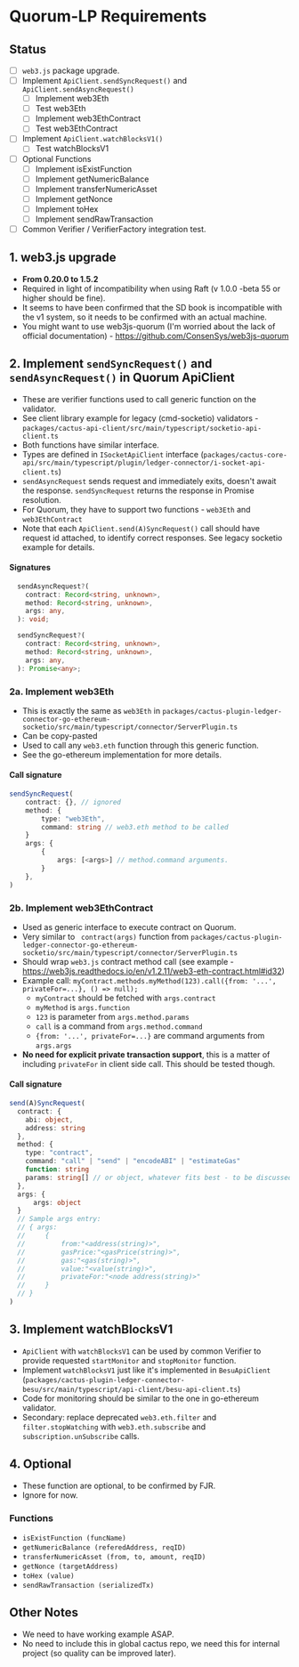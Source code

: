 # Quorum-LP Requirements

## Status
- [ ] `web3.js` package upgrade.
- [ ] Implement `ApiClient.sendSyncRequest()` and `ApiClient.sendAsyncRequest()`
    - [ ] Implement web3Eth
    - [ ] Test web3Eth
    - [ ] Implement web3EthContract
    - [ ] Test web3EthContract
- [ ] Implement `ApiClient.watchBlocksV1()`
    - [ ] Test watchBlocksV1
- [ ] Optional Functions
    - [ ] Implement isExistFunction
    - [ ] Implement getNumericBalance
    - [ ] Implement transferNumericAsset
    - [ ] Implement getNonce
    - [ ] Implement toHex
    - [ ] Implement sendRawTransaction
- [ ] Common Verifier / VerifierFactory integration test.

## 1. web3.js upgrade
- **From 0.20.0 to 1.5.2**
- Required in light of incompatibility when using Raft (v 1.0.0 -beta 55 or higher should be fine).
- It seems to have been confirmed that the SD book is incompatible with the v1 system, so it needs to be confirmed with an actual machine.
- You might want to use web3js-quorum (I'm worried about the lack of official documentation) - https://github.com/ConsenSys/web3js-quorum

## 2. Implement `sendSyncRequest()` and `sendAsyncRequest()` in Quorum ApiClient
- These are verifier functions used to call generic function on the validator.
- See client library example for legacy (cmd-socketio) validators - `packages/cactus-api-client/src/main/typescript/socketio-api-client.ts`
- Both functions have similar interface.
- Types are defined in `ISocketApiClient` interface (`packages/cactus-core-api/src/main/typescript/plugin/ledger-connector/i-socket-api-client.ts`)
- `sendAsyncRequest` sends request and immediately exits, doesn't await the response. `sendSyncRequest` returns the response in Promise resolution.
- For Quorum, they have to support two functions - `web3Eth` and `web3EthContract`
- Note that each `ApiClient.send(A)SyncRequest()` call should have request id attached, to identify correct responses. See legacy socketio example for details.

#### Signatures
``` typescript
  sendAsyncRequest?(
    contract: Record<string, unknown>,
    method: Record<string, unknown>,
    args: any,
  ): void;

  sendSyncRequest?(
    contract: Record<string, unknown>,
    method: Record<string, unknown>,
    args: any,
  ): Promise<any>;
```

### 2a. Implement web3Eth
- This is exactly the same as `web3Eth` in `packages/cactus-plugin-ledger-connector-go-ethereum-socketio/src/main/typescript/connector/ServerPlugin.ts`
- Can be copy-pasted
- Used to call any `web3.eth` function through this generic function.
- See the go-ethereum implementation for more details.

#### Call signature
``` typescript
sendSyncRequest(
    contract: {}, // ignored
    method: {
        type: "web3Eth",
        command: string // web3.eth method to be called
    }
    args: {
        {
            args: [<args>] // method.command arguments.
        }
    },
)
```

### 2b. Implement web3EthContract
- Used as generic interface to execute contract on Quorum.
- Very similar to ` contract(args)` function from `packages/cactus-plugin-ledger-connector-go-ethereum-socketio/src/main/typescript/connector/ServerPlugin.ts`
- Should wrap `web3.js` contract method call (see example - https://web3js.readthedocs.io/en/v1.2.11/web3-eth-contract.html#id32)
- Example call: `myContract.methods.myMethod(123).call({from: '...', privateFor=...}, () => null);`
    - `myContract` should be fetched with `args.contract`
    - `myMethod` is `args.function`
    - `123` is parameter from `args.method.params`
    - `call` is a command from `args.method.command`
    - `{from: '...', privateFor=...}` are command arguments from `args.args`
- **No need for explicit private transaction support**, this is a matter of including `privateFor` in client side call. This should be tested though.

#### Call signature
``` typescript
send(A)SyncRequest(
  contract: {
    abi: object,
    address: string
  },
  method: {
    type: "contract",
    command: "call" | "send" | "encodeABI" | "estimateGas"
    function: string
    params: string[] // or object, whatever fits best - to be discussed
  },
  args: {
      args: object
  }
  // Sample args entry:
  // { args:
  //     {
  //         from:"<address(string)>",
  //         gasPrice:"<gasPrice(string)>",
  //         gas:"<gas(string)>",
  //         value:"<value(string)>",
  //         privateFor:"<node address(string)>"
  //     }
  // }
)
```

## 3. Implement watchBlocksV1
- `ApiClient` with `watchBlocksV1` can be used by common Verifier to provide requested `startMonitor` and `stopMonitor` function.
- Implement `watchBlocksV1` just like it's implemented in `BesuApiClient` (`packages/cactus-plugin-ledger-connector-besu/src/main/typescript/api-client/besu-api-client.ts`)
- Code for monitoring should be similar to the one in go-ethereum validator.
- Secondary: replace deprecated `web3.eth.filter` and `filter.stopWatching` with  `web3.eth.subscribe` and `subscription.unSubscribe` calls.

## 4. Optional
- These function are optional, to be confirmed by FJR.
- Ignore for now.

### Functions
- `isExistFunction (funcName)`
- `getNumericBalance (referedAddress, reqID)`
- `transferNumericAsset (from, to, amount, reqID)`
- `getNonce (targetAddress)`
- `toHex (value)`
- `sendRawTransaction (serializedTx)`

## Other Notes
- We need to have working example ASAP.
- No need to include this in global cactus repo, we need this for internal project (so quality can be improved later).
